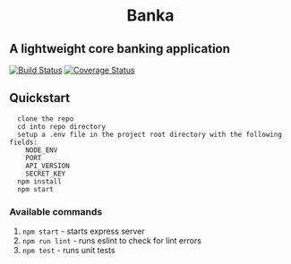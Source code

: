 <h1 align="center">Banka</h1>

## A lightweight core banking application

[![Build Status](https://travis-ci.org/PreciousTosin/Banka.svg?branch=master)](https://travis-ci.org/precioustosin/Banka)
[![Coverage Status](https://coveralls.io/repos/github/PreciousTosin/Banka/badge.svg?branch=master)](https://coveralls.io/github/PreciousTosin/Banka?branch=master)

## Quickstart 
```
  clone the repo
  cd into repo directory
  setup a .env file in the project root directory with the following fields:
    NODE_ENV
    PORT
    API_VERSION
    SECRET_KEY
  npm install
  npm start
```

### Available commands
1. `npm start` - starts express server
2. `npm run lint` - runs eslint to check for lint errors
3. `npm test` - runs unit tests